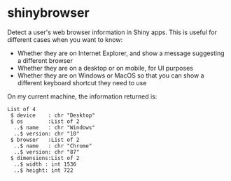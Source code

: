 # shinybrowser

Detect a user's web browser information in Shiny apps. This is useful for different cases when you want to know:
- Whether they are on Internet Explorer, and show a message suggesting a different browser
- Whether they are on a desktop or on mobile, for UI purposes
- Whether they are on Windows or MacOS so that you can show a different keyboard shortcut they need to use

On my current machine, the information returned is:

```
List of 4
 $ device    : chr "Desktop"
 $ os        :List of 2
  ..$ name   : chr "Windows"
  ..$ version: chr "10"
 $ browser   :List of 2
  ..$ name   : chr "Chrome"
  ..$ version: chr "87"
 $ dimensions:List of 2
  ..$ width : int 1536
  ..$ height: int 722
```

